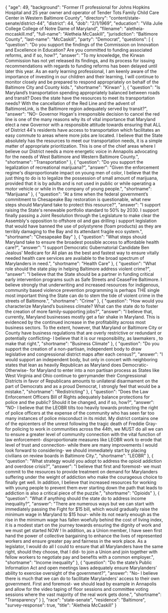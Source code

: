 {
  "age": 49,
  "background": "Former IT professional for Johns Hopkins Hospital and 25 year owner and operator of Tender Tots Family Child Care Center in Western Baltimore County",
  "directory": "content/state-senate/district-44",
  "district": 44,
  "dob": "2/1/1969",
  "education": "Villa Julie College  College of Notre Dame of Maryland",
  "filename": "aletheia-mccaskill.md",
  "full-name": "Aletheia McCaskill",
  "jurisdiction": "Baltimore County",
  "last-name": "McCaskill",
  "party": "Democrat",
  "questions": [
    {
      "question": "Do you support the findings of the Commission on Innovation and Excellence in Education? Are you committed to funding associated reforms, and if so, how?",
      "answer": "To my knowledge, the Kirwan Commission has not yet released its findings, and its process for issuing recommendations with regards to funding reforms has been delayed until later this year.  As an early learning professional, I am keenly aware of the importance of investing in our children and their learning, I will continue to monitor closely and be prepared to respond appropriately on behalf of the Baltimore City and County kids.",
      "shortname": "Kirwan"
    },
    {
      "question": "Is Maryland’s transportation spending appropriately balanced between roads and transit? Does the state have the resources to meet its transportation needs? With the cancellation of the Red Line and the advent of BaltimoreLink, is the Baltimore region adequately served by transit?",
      "answer": "NO- Governor Hogan's irresponsible decision to cancel the red line is one of the many reasons why its of vital importance that Maryland elect a new Governor with a responsible attitude towards ensuring that ALL of District 44's residents have access to transportation which facilitates an easy commute to areas where more jobs are located.  I believe that the State absolutely has the resources to meet our transportation needs, it is a simple matter of appropriate prioritization.  This is one of the chief areas where I believe our District needs a more energetic voice in Annapolis advocating for the needs of West Baltimore and Western Baltimore County.",
      "shortname": "Transportation"
    },
    {
      "question": "Do you support the legalization of recreational marijuana?",
      "answer": "Given the enforcement regime's disproportionate impact on young men of color, I believe that the just thing to do is to legalize the possession of small amount of marijuana, provided that it is by adults and is not used in public or while operating a motor vehicle or while in the company of young people.",
      "shortname": "Marijuana"
    },
    {
      "question": "At a time when the federal government’s commitment to Chesapeake Bay restoration is questionable, what new steps should Maryland take to protect this resource?",
      "answer": "I support raising the State's renewable portfolio standard to 50% by 2030.  I support finally passing a Joint Resolution through the Legislature to make clear the Assembly's opposition to offshore oil and gas drilling i support legislation that would have banned the use of polystyrene (foam products) as they are terribly damaging to the Bay and its attendant fragile eco system.",
      "shortname": "Chesapeake Bay"
    },
    {
      "question": "What steps should Maryland take to ensure the broadest possible access to affordable health care?",
      "answer": "I support Democratic Gubernatorial Candidate Ben Jealous' Medicare for All plan as the best and fastest way to ensure vitally needed health care services are available to the broad spectrum of Marylanders in need.",
      "shortname": "Health Care"
    },
    {
      "question": "What role should the state play in helping Baltimore address violent crime?",
      "answer": "I believe that the State should be a partner in funding critical early intervention programs such as Safe Streets and CeaseFire Baltimore.  I believe strongly that underwriting and increased resources for indigenous, community based violence prevention programming is perhaps THE single most important thing the State can do to stem the tide of violent crime in the streets of Baltimore.",
      "shortname": "Crime"
    },
    {
      "question": "How would you characterize Maryland’s business climate? What can the state do to foster the creation of more family-supporting jobs?",
      "answer": "I believe that, currently, Maryland businesses mostly get a fair shake in Maryland.  This is evidenced by the continued increase in the profitability across most business sectors.  To the extent, however, that Maryland or Baltimore City or County have business regulations that are overly restrictive or redundant or potentially conflicting- I believe that it is our responsibility, as lawmakers , to make that right.",
      "shortname": "Business Climate"
    },
    {
      "question": "Do you support the creation of a non-partisan, independent body to draw legislative and congressional district maps after each census?",
      "answer": "I would support an independent body, but only in concert with neighboring states that lean as heavily Republican as Maryland does Democratic- Otherwise- for Maryland to enter into a non partisan process as States like West Virginia and Ohio continue to gerrymander their Congressional Districts in favor of Republicans amounts to unilateral disarmament on the part of Democrats and as a proud Democrat, I strongly feel that would be a mistake.",
      "shortname": "Redistricting"
    },
    {
      "question": "Does the Law Enforcement Officers Bill of Rights adequately balance protections for police and the public? Should it be changed, and if so, how?",
      "answer": "NO- I believe that the LEOBR tilts too heavily towards protecting the right of police officers at the expense of the community who has seen far too many instances of police misconduct in its midst.  My district contains one of the epicenters of the unrest following the tragic death of Freddie Gray- for policing to work in communities across the 44th, we MUST do all we can to ensure a greater level of community connection with the vital function of law enforcement- disproportionate measures like LEOBR work to erode that level of trust and connection- while there are many improvements I would look forward to considering- we should immediately start by placing civilians on review boards in Baltimore City.",
      "shortname": "LEOBR"
    },
    {
      "question": "What strategy would you adopt to address the opioid addiction and overdose crisis?",
      "answer": "I believe that first and foremost- we must commit to the resources to provide treatment on demand for Marylanders suffering under the weight of addiction who make the courageous choice to finally get well.  In addition, I believe that increased resources for working with young people to prevent them ever starting down the path that leads to addiction is also a critical piece of the puzzle.",
      "shortname": "Opioids"
    },
    {
      "question": "What if anything should the state do to address income inequality?",
      "answer": "There are numerous ways but we can start with immediately passing the Fight for $15 bill, which would gradually raise the minimum wage in Maryland to $15 hour- while its not nearly enough as the rise in the minimum wage has fallen woefully behind the cost of living index, it is a modest start on the journey towards ensuring the dignity of work and we must get started NOW !   In addition, as a Union member, I have seen first hand the power of collective bargaining to enhance the lives of represented workers and ensure greater pay and fairness in the work place.  As a legislator, I would do all I could to ensure that all Marylanders have the same right, should they choose, that I did- to join a Union and join together with fellow workers to negotiate pay and benefits with a common employer.",
      "shortname": "Income inequality"
    },
    {
      "question": "Do the state’s Public Information Act and open meetings laws adequately ensure Marylanders’ ability to exercise oversight of the government?",
      "answer": "No- I believe there is much that we can do to facilitate Marylanders' access to their own government.  First and foremost- we should lead by example in Annapolis and allow for the video taping of floor sessions and committee voting sessions where the vast majority of the real work gets done.",
      "shortname": "Transparency"
    }
  ],
  "race": "state-senate",
  "residence": "Baltimore",
  "survey-response": true,
  "title": "Aletheia McCaskill"
}
